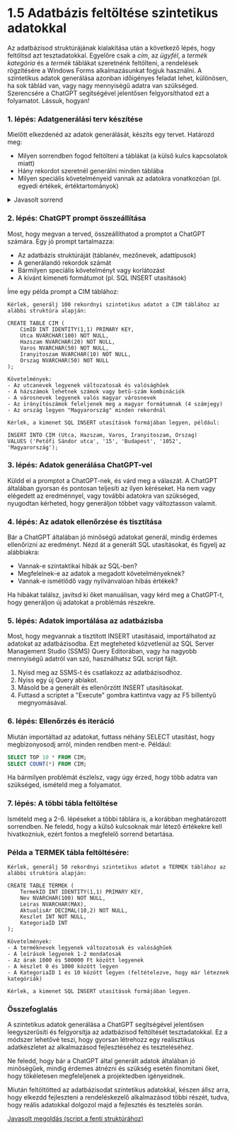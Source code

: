 # 1.5 Adatbázis feltöltése szintetikus adatokkal

Az adatbázisod struktúrájának kialakítása után a következő lépés, hogy feltöltsd azt tesztadatokkal. Egyelőre csak a *cím*, az *ügyfél*, a *termék kategória* és a *termék* táblákat szeretnénk feltölteni, a rendelések rögzítésére a Windows Forms alkalmazásunkat fogjuk használni.
A szintetikus adatok generálása azonban időigényes feladat lehet, különösen, ha sok táblád van, vagy nagy mennyiségű adatra van szükséged. Szerencsére a ChatGPT segítségével jelentősen felgyorsíthatod ezt a folyamatot. Lássuk, hogyan!

### 1. lépés: Adatgenerálási terv készítése

Mielőtt elkezdenéd az adatok generálását, készíts egy tervet. Határozd meg:

- Milyen sorrendben fogod feltölteni a táblákat (a külső kulcs kapcsolatok miatt)
- Hány rekordot szeretnél generálni minden táblába
- Milyen speciális követelményeid vannak az adatokra vonatkozóan (pl. egyedi értékek, értéktartományok)

<details>
<summary>Javasolt sorrend</summary>

1. CIM
2. UGYFEL
3. TERMEK_KATEGORIA
4. TERMEK


</details>

### 2. lépés: ChatGPT prompt összeállítása

Most, hogy megvan a terved, összeállíthatod a promptot a ChatGPT számára. Egy jó prompt tartalmazza:

- Az adatbázis struktúráját (táblanév, mezőnevek, adattípusok)
- A generálandó rekordok számát
- Bármilyen speciális követelményt vagy korlátozást
- A kívánt kimeneti formátumot (pl. SQL INSERT utasítások)

Íme egy példa prompt a CIM táblához:

```
Kérlek, generálj 100 rekordnyi szintetikus adatot a CIM táblához az alábbi struktúra alapján:

CREATE TABLE CIM (
    CimID INT IDENTITY(1,1) PRIMARY KEY,
    Utca NVARCHAR(100) NOT NULL,
    Hazszam NVARCHAR(20) NOT NULL,
    Varos NVARCHAR(50) NOT NULL,
    Iranyitoszam NVARCHAR(10) NOT NULL,
    Orszag NVARCHAR(50) NOT NULL
);

Követelmények:
- Az utcanevek legyenek változatosak és valósághűek
- A házszámok lehetnek számok vagy betű-szám kombinációk
- A városnevek legyenek valós magyar városnevek
- Az irányítószámok feleljenek meg a magyar formátumnak (4 számjegy)
- Az ország legyen "Magyarország" minden rekordnál

Kérlek, a kimenet SQL INSERT utasítások formájában legyen, például:

INSERT INTO CIM (Utca, Hazszam, Varos, Iranyitoszam, Orszag) 
VALUES ('Petőfi Sándor utca', '15', 'Budapest', '1052', 'Magyarország');
```

### 3. lépés: Adatok generálása ChatGPT-vel

Küldd el a promptot a ChatGPT-nek, és várd meg a válaszát. A ChatGPT általában gyorsan és pontosan teljesíti az ilyen kéréseket. Ha nem vagy elégedett az eredménnyel, vagy további adatokra van szükséged, nyugodtan kérheted, hogy generáljon többet vagy változtasson valamit.

### 4. lépés: Az adatok ellenőrzése és tisztítása

Bár a ChatGPT általában jó minőségű adatokat generál, mindig érdemes ellenőrizni az eredményt. Nézd át a generált SQL utasításokat, és figyelj az alábbiakra:

- Vannak-e szintaktikai hibák az SQL-ben?
- Megfelelnek-e az adatok a megadott követelményeknek?
- Vannak-e ismétlődő vagy nyilvánvalóan hibás értékek?

Ha hibákat találsz, javítsd ki őket manuálisan, vagy kérd meg a ChatGPT-t, hogy generáljon új adatokat a problémás részekre.

### 5. lépés: Adatok importálása az adatbázisba

Most, hogy megvannak a tisztított INSERT utasításaid, importálhatod az adatokat az adatbázisodba. Ezt megteheted közvetlenül az SQL Server Management Studio (SSMS) Query Editorában, vagy ha nagyobb mennyiségű adatról van szó, használhatsz SQL script fájlt.

1. Nyisd meg az SSMS-t és csatlakozz az adatbázisodhoz.
2. Nyiss egy új Query ablakot.
3. Másold be a generált és ellenőrzött INSERT utasításokat.
4. Futtasd a scriptet a "Execute" gombra kattintva vagy az F5 billentyű megnyomásával.

### 6. lépés: Ellenőrzés és iteráció

Miután importáltad az adatokat, futtass néhány SELECT utasítást, hogy megbizonyosodj arról, minden rendben ment-e. Például:

```sql
SELECT TOP 10 * FROM CIM;
SELECT COUNT(*) FROM CIM;
```

Ha bármilyen problémát észlelsz, vagy úgy érzed, hogy több adatra van szükséged, ismételd meg a folyamatot.

### 7. lépés: A többi tábla feltöltése

Ismételd meg a 2-6. lépéseket a többi táblára is, a korábban meghatározott sorrendben. Ne feledd, hogy a külső kulcsoknak már létező értékekre kell hivatkozniuk, ezért fontos a megfelelő sorrend betartása.

### Példa a TERMEK tábla feltöltésére:

```
Kérlek, generálj 50 rekordnyi szintetikus adatot a TERMEK táblához az alábbi struktúra alapján:

CREATE TABLE TERMEK (
    TermekID INT IDENTITY(1,1) PRIMARY KEY,
    Nev NVARCHAR(100) NOT NULL,
    Leiras NVARCHAR(MAX),
    AktualisAr DECIMAL(10,2) NOT NULL,
    Keszlet INT NOT NULL,
    KategoriaID INT
);

Követelmények:
- A terméknevek legyenek változatosak és valósághűek
- A leírások legyenek 1-2 mondatosak
- Az árak 1000 és 500000 Ft között legyenek
- A készlet 0 és 1000 között legyen
- A KategoriaID 1 és 10 között legyen (feltételezve, hogy már léteznek kategóriák)

Kérlek, a kimenet SQL INSERT utasítások formájában legyen.
```

### Összefoglalás

A szintetikus adatok generálása a ChatGPT segítségével jelentősen leegyszerűsíti és felgyorsítja az adatbázisod feltöltését tesztadatokkal. Ez a módszer lehetővé teszi, hogy gyorsan létrehozz egy realisztikus adatkészletet az alkalmazásod fejlesztéséhez és teszteléséhez. 

Ne feledd, hogy bár a ChatGPT által generált adatok általában jó minőségűek, mindig érdemes átnézni és szükség esetén finomítani őket, hogy tökéletesen megfeleljenek a projektedben igényeidnek.

Miután feltöltötted az adatbázisodat szintetikus adatokkal, készen állsz arra, hogy elkezdd fejleszteni a rendeléskezelő alkalmazásod többi részét, tudva, hogy reális adatokkal dolgozol majd a fejlesztés és tesztelés során.

[Javasolt megoldás (script a fenti struktúrához)](insert_script.sql)